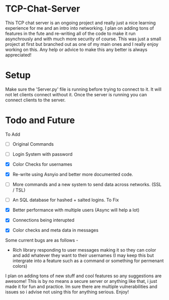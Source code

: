 # TCP-Chat-Server
This TCP chat server is an ongoing project and really just a nice learning experience for me and an intro into networking. I plan on adding tons of features in the fute and re-writing all of the code to make it run asynchrously and with much more security of course. This was just a small project at first but branched out as one of my main ones and I really enjoy working on this. Any help or advice to make this any better is always appreciated!

# Setup
Make sure the 'Server.py' file is running before trying to connect to it. It will not let clients connect without it.
Once the server is running you can connect clients to the server.

# Todo and Future
To Add
- [ ] Original Commands
- [ ] Login System with password
- [x] Color Checks for usernames 
- [x] Re-write using Asnyio and better more documented code.
- [ ] More commands and a new system to send data across networks. (SSL / TSL)
- [ ] An SQL database for hashed + salted logins.
To Fix

- [x] Better performance with multiple users (Async will help a lot)
- [x] Connections being interupted
- [x] Color checks and meta data in messages

Some current bugs are as follows -
- Rich library responding to user messages making it so they can color and add whatever they want to their usernames (I may keep this but intergrate into a feature such as a command or something for permenant colors)

I plan on adding tons of new stuff and cool features so any suggestions are awesome! This is by no means a secure server or anything like that, i just made it for fun and practice. Im sure there are multiple vulnerabilities and issues so i advise not using this for anything serious.
Enjoy!
